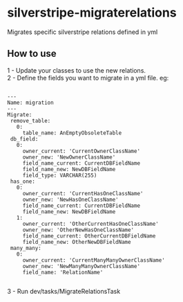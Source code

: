 # silverstripe-migraterelations
Migrates specific silverstripe relations defined in yml
 
## How to use
1 - Update your classes to use the new relations.  
2 - Define the fields you want to migrate in a yml file. eg: 

```

---
Name: migration
---
Migrate:
 remove_table:
   0:
     table_name: AnEmptyObsoleteTable
 db_field:
   0:
     owner_current: 'CurrentOwnerClassName'
     owner_new: 'NewOwnerClassName'
     field_name_current: CurrentDBFieldName
     field_name_new: NewDBFieldName
     field_type: VARCHAR(255)
 has_one:
   0:
     owner_current: 'CurrentHasOneClassName'
     owner_new: 'NewHasOneClassName'
     field_name_current: CurrentDBFieldName
     field_name_new: NewDBFieldName
   1:
     owner_current: 'OtherCurrentHasOneClassName'
     owner_new: 'OtherNewHasOneClassName'
     field_name_current: OtherCurrentDBFieldName
     field_name_new: OtherNewDBFieldName
 many_many:
   0:
     owner_current: 'CurrentManyManyOwnerClassName'
     owner_new: 'NewManyManyOwnerClassName'
     field_name: 'RelationName'
     
```

3 - Run dev/tasks/MigrateRelationsTask
